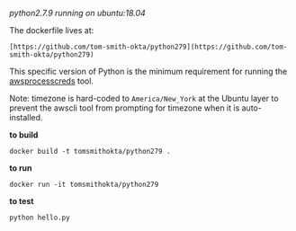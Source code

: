 *python2.7.9 running on ubuntu:18.04*

The dockerfile lives at:

```
[https://github.com/tom-smith-okta/python279](https://github.com/tom-smith-okta/python279)
```

This specific version of Python is the minimum requirement for running the [awsprocesscreds](https://github.com/awslabs/awsprocesscreds) tool.

Note: timezone is hard-coded to `America/New_York` at the Ubuntu layer to prevent the awscli tool from prompting for timezone when it is auto-installed.

**to build**
```
docker build -t tomsmithokta/python279 .
```

**to run**
```
docker run -it tomsmithokta/python279
```

**to test**
```
python hello.py
```
